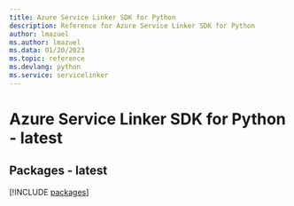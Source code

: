 ```yaml
---
title: Azure Service Linker SDK for Python
description: Reference for Azure Service Linker SDK for Python
author: lmazuel
ms.author: lmazuel
ms.data: 01/20/2023
ms.topic: reference
ms.devlang: python
ms.service: servicelinker
---
```

# Azure Service Linker SDK for Python - latest
## Packages - latest
[!INCLUDE [packages](service-linker-index.md)]